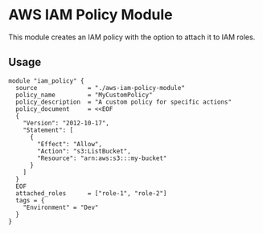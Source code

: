 # AWS IAM Policy Module

This module creates an IAM policy with the option to attach it to IAM roles.

## Usage

```hcl
module "iam_policy" {
  source              = "./aws-iam-policy-module"
  policy_name         = "MyCustomPolicy"
  policy_description  = "A custom policy for specific actions"
  policy_document     = <<EOF
  {
    "Version": "2012-10-17",
    "Statement": [
      {
        "Effect": "Allow",
        "Action": "s3:ListBucket",
        "Resource": "arn:aws:s3:::my-bucket"
      }
    ]
  }
  EOF
  attached_roles      = ["role-1", "role-2"]
  tags = {
    "Environment" = "Dev"
  }
}
